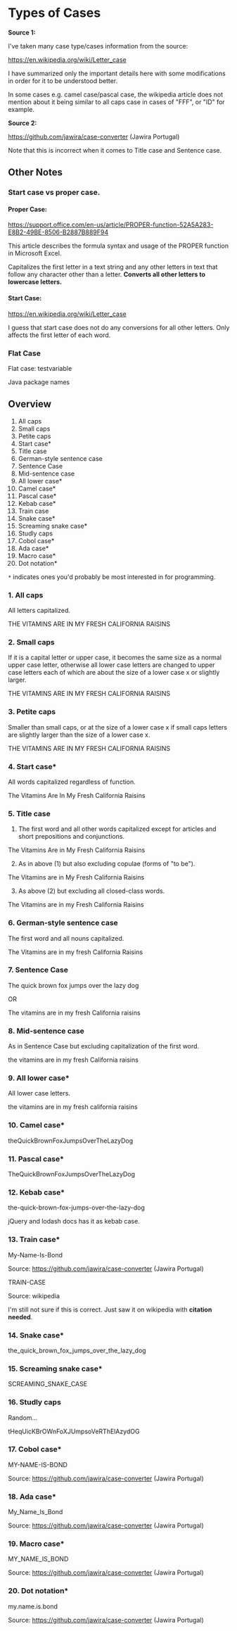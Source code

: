 # Types of Cases

**Source 1:**

I've taken many case type/cases information from the source:

https://en.wikipedia.org/wiki/Letter_case

I have summarized only the important details here with some modifications in
order for it to be understood better.

In some cases e.g. camel case/pascal case, the wikipedia article does not
mention about it being similar to all caps case in cases of "FFF", or "ID" for
example.

**Source 2:**

https://github.com/jawira/case-converter (Jawira Portugal)

Note that this is incorrect when it comes to Title case and Sentence case.

## Other Notes

### Start case vs proper case.

#### Proper Case:

https://support.office.com/en-us/article/PROPER-function-52A5A283-E8B2-49BE-8506-B2887B889F94

This article describes the formula syntax and usage of the PROPER  function in
Microsoft Excel.

Capitalizes the first letter in a text string and any other letters in text that
follow any character other than a letter. **Converts all other letters to
lowercase letters.**

#### Start Case:

https://en.wikipedia.org/wiki/Letter_case

I guess that start case does not do any conversions for all other letters.
Only affects the first letter of each word.

### Flat Case

Flat case: testvariable

Java package names

## Overview

1. All caps
2. Small caps
3. Petite caps
4. Start case*
5. Title case
6. German-style sentence case
7. Sentence Case
8. Mid-sentence case
9. All lower case*
10. Camel case*
11. Pascal case*
12. Kebab case*
13. Train case
14. Snake case*
15. Screaming snake case*
16. Studly caps
17. Cobol case*
18. Ada case*
19. Macro case*
20. Dot notation*

`*` indicates ones you'd probably be most interested in for programming.

### 1. All caps

All letters capitalized.

THE VITAMINS ARE IN MY FRESH CALIFORNIA RAISINS

### 2. Small caps

If it is a capital letter or upper case, it becomes the same size as a normal
upper case letter, otherwise all lower case letters are changed to upper case 
letters each of which are about the size of a lower case x or slightly larger.

THE VITAMINS ARE IN MY FRESH CALIFORNIA RAISINS

### 3. Petite caps

Smaller than small caps, or at the size of a lower case x if small caps 
letters are slightly larger than the size of a lower case x.

THE VITAMINS ARE IN MY FRESH CALIFORNIA RAISINS

### 4. Start case*

All words capitalized regardless of function.

The	Vitamins Are In	My Fresh California	Raisins

### 5. Title case

1. The first word and all other words capitalized except for articles and short
prepositions and conjunctions.

The Vitamins Are in My Fresh California Raisins

2. As in above (1) but also excluding copulae (forms of "to be").

The Vitamins are in My Fresh California Raisins

3. As above (2) but excluding all closed-class words.

The Vitamins are in my Fresh California Raisins

### 6. German-style sentence case

The first word and all nouns capitalized.

The Vitamins are in my fresh California Raisins

### 7. Sentence Case

The quick brown fox jumps over the lazy dog

OR

The vitamins are in my fresh California raisins

### 8. Mid-sentence case

As in Sentence Case but excluding capitalization of the first word.

the vitamins are in my fresh California raisins

### 9. All lower case*

All lower case letters.

the vitamins are in my fresh california raisins

### 10. Camel case*

theQuickBrownFoxJumpsOverTheLazyDog

### 11. Pascal case*

TheQuickBrownFoxJumpsOverTheLazyDog

### 12. Kebab case*

the-quick-brown-fox-jumps-over-the-lazy-dog

jQuery and lodash docs has it as kebab case.

### 13. Train case*

My-Name-Is-Bond

Source: https://github.com/jawira/case-converter (Jawira Portugal)

TRAIN-CASE

Source: wikipedia

I'm still not sure if this is correct. Just saw it on wikipedia with 
**citation needed**.

### 14. Snake case*

the_quick_brown_fox_jumps_over_the_lazy_dog

### 15. Screaming snake case*

SCREAMING_SNAKE_CASE

### 16. Studly caps

Random...

tHeqUicKBrOWnFoXJUmpsoVeRThElAzydOG

### 17. Cobol case*

MY-NAME-IS-BOND

Source: https://github.com/jawira/case-converter (Jawira Portugal)

### 18. Ada case*

My_Name_Is_Bond

Source: https://github.com/jawira/case-converter (Jawira Portugal)

### 19. Macro case*

MY_NAME_IS_BOND

Source: https://github.com/jawira/case-converter (Jawira Portugal)

### 20. Dot notation*

my.name.is.bond

Source: https://github.com/jawira/case-converter (Jawira Portugal)